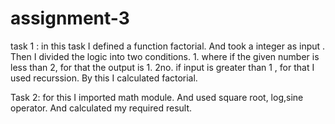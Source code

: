 # assignment-3
 task 1 : in this task I defined a function factorial. And took  a integer as input . Then I divided the logic into two conditions. 1. where if the given number is less than 2, for that the output is 1. 2no. if input is greater than 1 , for that I used recurssion. By this I calculated factorial.

 Task 2: for this I imported math module. And used square root, log,sine operator. And calculated my required result.
